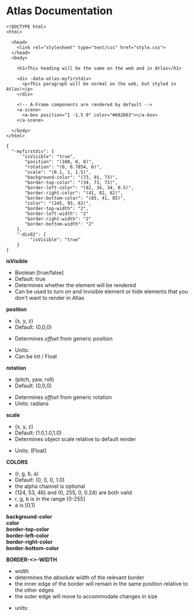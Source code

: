 # Atlas Documentation

```
<!DOCTYPE html>
<html>

  <head>
    <link rel="stylesheet" type="text/css" href="style.css">
  </head>
  <body>

    <h1>This heading will be the same on the web and in Atlas</h1>

    <div -data-atlas-myfirstdiv>
      <p>This paragraph will be normal on the web, but styled in Atlas!</p>
    </div>

    <!-- A-Frame components are rendered by default -->
    <a-scene>
      <a-box position="1 -1.5 0" color="#682D63"></a-box>
    </a-scene>

  </body>
</html>
```

```
{
  "-myfirstdiv": {
      "isVisible": "true",
       "position": "(100, 0, 0)",
       "rotation": "(0, 0.7854, 0)",
       "scale": "(0.1, 1, 1.5)",
       "background-color": "(73, 91, 73)",
       "border-top-color": "(34, 73, 73)",
       "border-left-color": "(82, 34, 34, 0.5)",
       "border-right-color": "(41, 82, 82)",
       "border-bottom-color": "(85, 41, 85)",
       "color": "(245, 93, 62)",
       "border-top-width": "2",
       "border-left-width": "2"
       "border-right-width": "2"
       "border-bottom-width": "2"
	},
	"-div02": {
		 "isVisible": "true"
	}
}
```



__isVisible__

- Boolean [true/false]
- Default: true
- Determines whether the element will be rendered
- Can be used to turn _on_ and invisible element or hide elements that you don't want to render in Atlas

__position__

- (x, y, z)
- Default: (0,0,0)
<!-- should this be absolute position? -->
- Determines _offset_ from generic position
<!-- should the units be metres or pixels? -->
- Units:
- Can be Int / Float

__rotation__

- (pitch, yaw, roll)
- Default: (0,0,0)
<!-- should this be absolute position? -->
- Determines _offset_ from generic rotation
- Units: radians

__scale__

- (x, y, z)
- Default: (1.0,1.0,1.0)
- Determines object scale relative to default render
<!-- what are the units of scale -->
- Units: (Float)

__COLORS__

- (r, g, b, a)
- Default: (0, 0, 0, 1.0)
- the alpha channel is optional
- (124, 53, 46) and (0, 255, 0, 0.24) are both valid
- r, g, b is in the range [0-255]
- a is [0,1]

__background-color__<br>
__color__<br>
__border-top-color__<br>
__border-left-color__<br>
__border-right-color__<br>
__border-bottom-color__<br>

__BORDER-<>-WIDTH__

- _width_
- determines the _absolute_ width of the relevant border
- the inner edge of the border will remain in the same position relative to the other edges
- the outer edge will move to accommodate changes in size
<!-- what are the units? -->
- units:











<!--  -->
